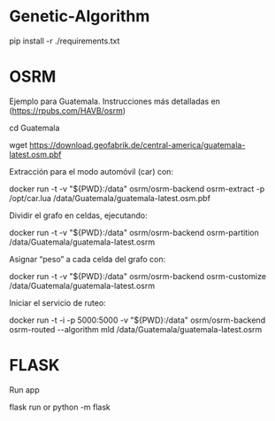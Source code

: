 # Genetic-Algorithm

pip install -r ./requirements.txt

# OSRM 
Ejemplo para Guatemala. Instrucciones más detalladas en (https://rpubs.com/HAVB/osrm)

cd Guatemala

wget https://download.geofabrik.de/central-america/guatemala-latest.osm.pbf

Extracción para el modo automóvil (car) con:

docker run -t -v "${PWD}:/data" osrm/osrm-backend osrm-extract -p /opt/car.lua /data/Guatemala/guatemala-latest.osm.pbf

Dividir el grafo en celdas, ejecutando:

docker run -t -v "${PWD}:/data" osrm/osrm-backend osrm-partition /data/Guatemala/guatemala-latest.osrm

Asignar “peso” a cada celda del grafo con:

docker run -t -v "${PWD}:/data" osrm/osrm-backend osrm-customize /data/Guatemala/guatemala-latest.osrm

Iniciar el servicio de ruteo:

docker run -t -i -p 5000:5000 -v "${PWD}:/data" osrm/osrm-backend osrm-routed --algorithm mld /data/Guatemala/guatemala-latest.osrm

# FLASK

Run app

flask run or python -m flask